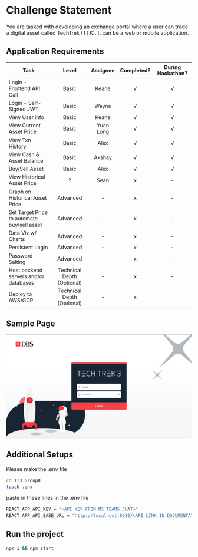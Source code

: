 # Challenge Statement
You are tasked with developing an exchange portal where a user can trade a digital asset called TechTrek (TTK). It can be a web or mobile application.

 ## Application Requirements
| Task |  Level | Assignee  |  Completed? | During Hackathon?
| ---- | :----: | :-: | :---------: | :-:|
| Login - Frontend API Call | Basic | Keane | √ | √ | 
| Login - Self-Signed JWT | Basic | Wayne | √ | √ | 
| View User info | Basic | Keane | √ | √ | 
| View Current Asset Price | Basic | Yuan Long | √ | √ | 
| View Txn History | Basic | Alex | √ | √ | 
| View Cash & Asset Balance | Basic | Akshay | √ | √ | 
| Buy/Sell Asset | Basic | Alex | √ | √ | 
| View Historical Asset Price | ? | Sean | x | -
| Graph on Historical Asset Price | Advanced | - | x | -
| Set Target Price to automate buy/sell asset | Advanced | - | x | -
| Data Viz w/ Charts | Advanced | - | x | -
| Persistent Login | Advanced | - | x | -
| Password Salting | Advanced | - | x | -
| Host backend servers and/or databases | Technical Depth (Optional) | - | x | -
| Deploy to AWS/GCP | Technical Depth (Optional) | - |  x |


## Sample Page

![Login Page](https://raw.githubusercontent.com/keanecodes/TT3_Group8/main/src/assets/sample-view-login.jpg)

## Additional Setups
Please make the .env file
```sh
cd TT3_Group8
touch .env
```
paste in these lines in the .env file
```sh
REACT_APP_API_KEY = "<API KEY FROM MS TEAMS CHAT>"
REACT_APP_API_BASE_URL = "http://localhost:8080/<API LINK IN DOCUMENTATION>"
```

## Run the project
```sh
npm i && npm start
```
